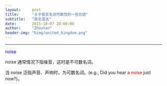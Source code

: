 ```yaml
---
layout:     post
title:      "关于英文名词可数性的一些总结"
subtitle:   "英文语法"
date:       2015-10-07 20:00:00
author:     "ZhouYan"
header-img: "bimg/united_kingdom.png"
---
```


***
<font color="blue">noise</font>

noise 通常情况下指噪音，这时是不可数名词。

当 noise 泛指声音、声响时，为可数名词。(e.g., Did you hear <font color="red">a noise</font> just now?)。

